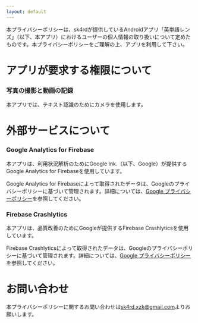 ```yaml
---
layout: default
---
```

本プライバシーポリシーは、sk4rdが提供しているAndroidアプリ「英単語レンズ」（以下、本アプリ）におけるユーザーの個人情報の取り扱いについて定めたものです。本プライバシーポリシーをご理解の上、アプリを利用して下さい。
# アプリが要求する権限について
### 写真の撮影と動画の記録
本アプリでは、テキスト認識のためにカメラを使用します。
# 外部サービスについて
### Google Analytics for Firebase
本アプリは、利用状況解析のためにGoogle Ink.（以下、Google）が提供するGoogle Analytics for Firebaseを使用しています。

Google Analytics for Firebaseによって取得されたデータは、Googleのプライバシーポリシーに基づいて管理されます。詳細については、[Google プライバシーポリシー](https://policies.google.com/privacy)を参照してください。
### Firebase Crashlytics
本アプリは、品質改善のためにGoogleが提供するFirebase Crashlyticsを使用しています。

Firebase Crashlyticsによって取得されたデータは、Googleのプライバシーポリシーに基づいて管理されます。詳細については、[Google プライバシーポリシー](https://policies.google.com/privacy)を参照してください。
# お問い合わせ
本プライバシーポリシーに関するお問い合わせは<sk4rd.xzk@gmail.com>よりお願いします。
